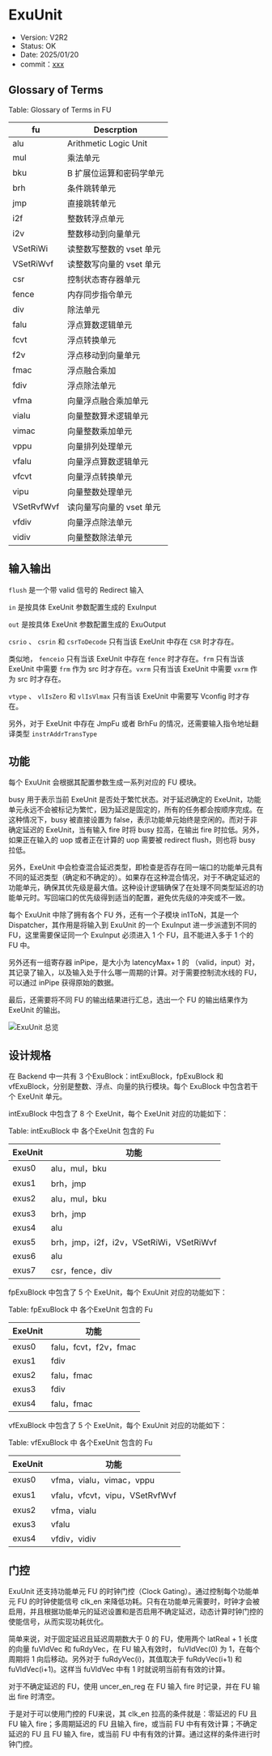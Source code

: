 # ExuUnit

- Version: V2R2
- Status: OK
- Date: 2025/01/20
- commit：[xxx](https://github.com/OpenXiangShan/XiangShan/tree/xxx)

## Glossary of Terms

Table: Glossary of Terms in FU

| fu         | Descrption            |
| ---------- | --------------------- |
| alu        | Arithmetic Logic Unit |
| mul        | 乘法单元                  |
| bku        | B 扩展位运算和密码学单元         |
| brh        | 条件跳转单元                |
| jmp        | 直接跳转单元                |
| i2f        | 整数转浮点单元               |
| i2v        | 整数移动到向量单元             |
| VSetRiWi   | 读整数写整数的 vset 单元       |
| VSetRiWvf  | 读整数写向量的 vset 单元       |
| csr        | 控制状态寄存器单元             |
| fence      | 内存同步指令单元              |
| div        | 除法单元                  |
| falu       | 浮点算数逻辑单元              |
| fcvt       | 浮点转换单元                |
| f2v        | 浮点移动到向量单元             |
| fmac       | 浮点融合乘加                |
| fdiv       | 浮点除法单元                |
| vfma       | 向量浮点融合乘加单元            |
| vialu      | 向量整数算术逻辑单元            |
| vimac      | 向量整数乘加单元              |
| vppu       | 向量排列处理单元              |
| vfalu      | 向量浮点算数逻辑单元            |
| vfcvt      | 向量浮点转换单元              |
| vipu       | 向量整数处理单元              |
| VSetRvfWvf | 读向量写向量的 vset 单元       |
| vfdiv      | 向量浮点除法单元              |
| vidiv      | 向量整数除法单元              |

## 输入输出

`flush` 是一个带 valid 信号的 Redirect 输入

`in` 是按具体 ExeUnit 参数配置生成的 ExuInput

`out` 是按具体 ExeUnit 参数配置生成的 ExuOutput

`csrio` 、 `csrin` 和 `csrToDecode` 只有当该 ExeUnit 中存在 `CSR` 时才存在。

类似地， `fenceio` 只有当该 ExeUnit 中存在 `fence` 时才存在。`frm` 只有当该 ExeUnit 中需要 `frm` 作为 src
时才存在。`vxrm` 只有当该 ExeUnit 中需要 `vxrm` 作为 src 时才存在。

`vtype` 、 `vlIsZero` 和 `vlIsVlmax` 只有当该 ExeUnit 中需要写 Vconfig 时才存在。

另外，对于 ExeUnit 中存在 JmpFu 或者 BrhFu 的情况，还需要输入指令地址翻译类型 `instrAddrTransType`

## 功能

每个 ExuUnit 会根据其配置参数生成一系列对应的 FU 模块。

busy 用于表示当前 ExeUnit 是否处于繁忙状态。对于延迟确定的
ExeUnit，功能单元永远不会被标记为繁忙，因为延迟是固定的，所有的任务都会按顺序完成。在这种情况下，busy 被直接设置为
false，表示功能单元始终是空闲的。而对于非确定延迟的 ExeUnit，当有输入 fire 时将 busy 拉高，在输出 fire
时拉低。另外，如果正在输入的 uop 或者正在计算的 uop 需要被 redirect flush，则也将 busy 拉低。

另外，ExeUnit
中会检查混合延迟类型，即检查是否存在同一端口的功能单元具有不同的延迟类型（确定和不确定的）。如果存在这种混合情况，对于不确定延迟的功能单元，确保其优先级是最大值。这种设计逻辑确保了在处理不同类型延迟的功能单元时。写回端口的优先级得到适当的配置，避免优先级的冲突或不一致。

每个 ExuUnit 中除了拥有各个 FU 外，还有一个子模块 in1ToN，其是一个 Dispatcher，其作用是将输入到 ExuUnit 的一个
ExuInput 进一步派遣到不同的 FU，这里需要保证同一个 ExuInput 必须进入 1 个 FU，且不能进入多于 1 个的 FU 中。

另外还有一组寄存器 inPipe，是大小为 latencyMax+ 1 的
（valid，input）对，其记录了输入，以及输入处于什么哪一周期的计算。对于需要控制流水线的 FU，可以通过 inPipe 获得原始的数据。

最后，还需要将不同 FU 的输出结果进行汇总，选出一个 FU 的输出结果作为 ExeUnit 的输出。

![ExuUnit 总览](./figure/ExuUnit-Overview.svg)

## 设计规格

在 Backend 中一共有 3 个ExuBlock：intExuBlock，fpExuBlock 和
vfExuBlock，分别是整数、浮点、向量的执行模块。每个 ExuBlock 中包含若干个 ExeUnit 单元。

intExuBlock 中包含了 8 个 ExeUnit，每个 ExeUnit 对应的功能如下：

Table: intExuBlock 中 各个ExeUnit 包含的 Fu

| ExeUnit | 功能                                 |
| ------- | ---------------------------------- |
| exus0   | alu，mul，bku                        |
| exus1   | brh，jmp                            |
| exus2   | alu，mul，bku                        |
| exus3   | brh，jmp                            |
| exus4   | alu                                |
| exus5   | brh，jmp，i2f，i2v，VSetRiWi，VSetRiWvf |
| exus6   | alu                                |
| exus7   | csr，fence，div                      |

fpExuBlock 中包含了 5 个 ExeUnit，每个 ExuUnit 对应的功能如下：

Table: fpExuBlock 中 各个ExeUnit 包含的 Fu

| ExeUnit | 功能                 |
| ------- | ------------------ |
| exus0   | falu，fcvt，f2v，fmac |
| exus1   | fdiv               |
| exus2   | falu，fmac          |
| exus3   | fdiv               |
| exus4   | falu，fmac          |

vfExuBlock 中包含了 5 个 ExeUnit，每个 ExuUnit 对应的功能如下：

Table: vfExuBlock 中 各个ExeUnit 包含的 Fu

| ExeUnit | 功能                          |
| ------- | --------------------------- |
| exus0   | vfma，vialu，vimac，vppu       |
| exus1   | vfalu，vfcvt，vipu，VSetRvfWvf |
| exus2   | vfma，vialu                  |
| exus3   | vfalu                       |
| exus4   | vfdiv，vidiv                 |

## 门控

ExuUnit 还支持功能单元 FU 的时钟门控（Clock Gating）。通过控制每个功能单元 FU 的时钟使能信号 clk_en
来降低功耗。只有在功能单元需要时，时钟才会被启用，并且根据功能单元的延迟设置和是否启用不确定延迟，动态计算时钟门控的使能信号，从而实现功耗优化。

简单来说，对于固定延迟且延迟周期数大于 0 的 FU，使用两个 latReal + 1 长度的向量 fuVldVec 和 fuRdyVec，在 FU
输入有效时， fuVldVec(0) 为 1，在每个周期将 1 向后移动。另外对于 fuRdyVec(i)，其值取决于 fuRdyVec(i+1) 和
fuVldVec(i+1)。这样当 fuVldVec 中有 1 时就说明当前有有效的计算。

对于不确定延迟的 FU，使用 uncer_en_reg 在 FU 输入 fire 时记录，并在 FU 输出 fire 时清空。

于是对于可以使用门控的 FU来说，其 clk_en 拉高的条件就是：零延迟的 FU 且 FU 输入 fire；多周期延迟的 FU 且输入 fire，或当前 FU
中有有效计算；不确定延迟的 FU 且 FU 输入 fire，或当前 FU 中有有效的计算。通过这样的条件进行时钟门控。
